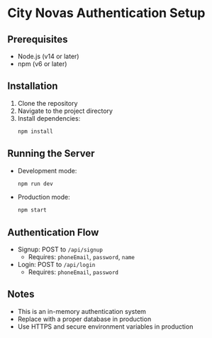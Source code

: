 # City Novas Authentication Setup

## Prerequisites
- Node.js (v14 or later)
- npm (v6 or later)

## Installation
1. Clone the repository
2. Navigate to the project directory
3. Install dependencies:
   ```bash
   npm install
   ```

## Running the Server
- Development mode:
  ```bash
  npm run dev
  ```
- Production mode:
  ```bash
  npm start
  ```

## Authentication Flow
- Signup: POST to `/api/signup`
  - Requires: `phoneEmail`, `password`, `name`
- Login: POST to `/api/login`
  - Requires: `phoneEmail`, `password`

## Notes
- This is an in-memory authentication system
- Replace with a proper database in production
- Use HTTPS and secure environment variables in production
